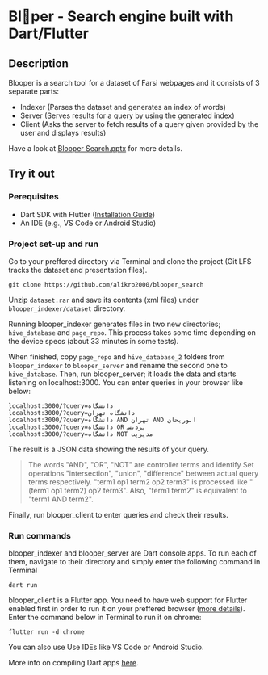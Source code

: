 # Bl👀per - Search engine built with Dart/Flutter

## Description

Blooper is a search tool for a dataset of Farsi webpages and it consists of 3 separate parts:
- Indexer (Parses the dataset and generates an index of words)
- Server (Serves results for a query by using the generated index)
- Client (Asks the server to fetch results of a query given provided by the user and displays results)

Have a look at [Blooper Search.pptx](https://github.com/alikro2000/blooper_search/blob/master/Blooper%20Search.pptx) for more details.

## Try it out

### **Perequisites**

- Dart SDK with Flutter ([Installation Guide](https://docs.flutter.dev/get-started/install))
- An IDE (e.g., VS Code or Android Studio)

###  **Project set-up and run**

Go to your preffered directory via Terminal and clone the project (Git LFS tracks the dataset and presentation files).

```shell
git clone https://github.com/alikro2000/blooper_search
```

Unzip ```dataset.rar``` and save its contents (xml files) under ```blooper_indexer/dataset``` directory.

Running blooper_indexer generates files in two new directories; ```hive_database``` and ```page_repo```. This process takes some time depending on the device specs (about 33 minutes in some tests).

When finished, copy ```page_repo``` and ```hive_database_2``` folders from ```blooper_indexer``` to ```blooper_server``` and rename the second one to ```hive_database```. Then, run blooper_server; it loads the data and starts listening on localhost:3000. You can enter queries in your browser like below:

```
localhost:3000/?query=دانشگاه
localhost:3000/?query=دانشگاه تهران
localhost:3000/?query=دانشگاه AND تهران AND ابوریحان
localhost:3000/?query=دانشگاه OR پردیس
localhost:3000/?query=دانشگاه NOT مدیریت
```

The result is a JSON data showing the results of your query.

> The words "AND", "OR", "NOT" are controller terms and identify Set operations "intersection", "union", "difference" between actual query terms respectively. "term1 op1 term2 op2 term3" is processed like "(term1 op1 term2) op2 term3". Also, "term1 term2" is equivalent to "term1 AND term2".

Finally, run blooper_client to enter queries and check their results.

###  **Run commands**

blooper_indexer and blooper_server are Dart console apps. To run each of them, navigate to their directory and simply enter the following command in Terminal

```
dart run
```

blooper_client is a Flutter app. You need to have web support for Flutter enabled first in order to run it on your preffered browser ([more details](https://docs.flutter.dev/get-started/web)). Enter the command below in Terminal to run it on chrome:

```
flutter run -d chrome
```

You can also use Use IDEs like VS Code or Android Studio.

More info on compiling Dart apps [here](https://dart.dev/tools/dart-compile).
